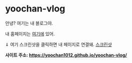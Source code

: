 # yoochan-vlog

안녕? 여기는 내 블로그야.

내 홈페이지는 <a href="Home_최유찬.html">여기에</a> 있어.

⇓ 여기 스크린샷을 클릭하면 내 페이지로 연결돼.
[스크린샷](https://github.com/yoochan1012/yoochan-vlog/blob/main/%ED%8E%98%EC%9D%B4%EC%A7%80.JPG)

<b>사이트 주소:<b> <a href="https://yoochan1012.github.io/yoochan-vlog/">https://yoochan1012.github.io/yoochan-vlog/

